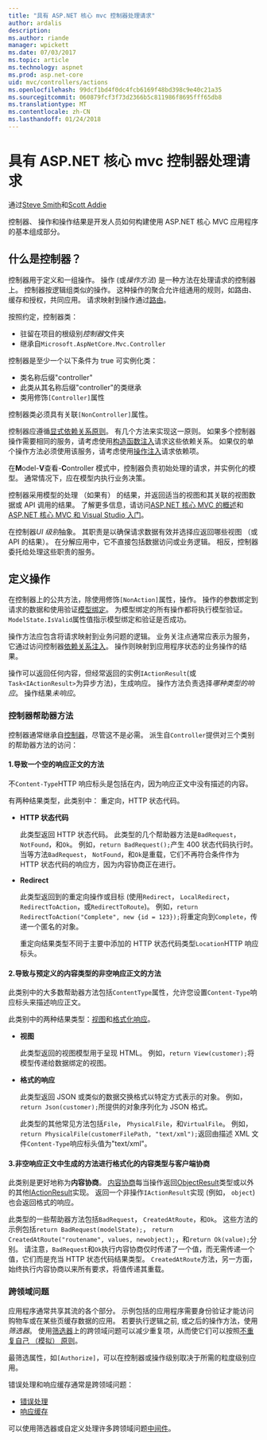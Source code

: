 ```yaml
---
title: "具有 ASP.NET 核心 mvc 控制器处理请求"
author: ardalis
description: 
ms.author: riande
manager: wpickett
ms.date: 07/03/2017
ms.topic: article
ms.technology: aspnet
ms.prod: asp.net-core
uid: mvc/controllers/actions
ms.openlocfilehash: 99dcf1bd4f0dc4fcb6169f48bd398c9e40c21a35
ms.sourcegitcommit: 060879fcf3f73d2366b5c811986f8695fff65db8
ms.translationtype: MT
ms.contentlocale: zh-CN
ms.lasthandoff: 01/24/2018
---
```

# <a name="handling-requests-with-controllers-in-aspnet-core-mvc"></a>具有 ASP.NET 核心 mvc 控制器处理请求

通过[Steve Smith](https://ardalis.com/)和[Scott Addie](https://github.com/scottaddie)

控制器、 操作和操作结果是开发人员如何构建使用 ASP.NET 核心 MVC 应用程序的基本组成部分。

## <a name="what-is-a-controller"></a>什么是控制器？

控制器用于定义和一组操作。 操作 (或*操作方法*) 是一种方法在处理请求的控制器上。 控制器按逻辑组类似的操作。 这种操作的聚合允许组通用的规则，如路由、 缓存和授权，共同应用。 请求映射到操作通过[路由](xref:mvc/controllers/routing)。

按照约定，控制器类：
* 驻留在项目的根级别*控制器*文件夹
* 继承自`Microsoft.AspNetCore.Mvc.Controller`

控制器是至少一个以下条件为 true 可实例化类：
* 类名称后缀"controller"
* 此类从其名称后缀"controller"的类继承
* 类用修饰`[Controller]`属性

控制器类必须具有关联`[NonController]`属性。

控制器应遵循[显式依赖关系原则](http://deviq.com/explicit-dependencies-principle/)。 有几个方法来实现这一原则。 如果多个控制器操作需要相同的服务，请考虑使用[构造函数注入](xref:mvc/controllers/dependency-injection#constructor-injection)请求这些依赖关系。 如果仅的单个操作方法必须使用该服务，请考虑使用[操作注入](xref:mvc/controllers/dependency-injection#action-injection-with-fromservices)请求依赖项。

在**M**odel-**V**查看-**C**ontroller 模式中，控制器负责初始处理的请求，并实例化的模型。 通常情况下，应在模型内执行业务决策。

控制器采用模型的处理 （如果有） 的结果，并返回适当的视图和其关联的视图数据或 API 调用的结果。 了解更多信息，请访问[ASP.NET 核心 MVC 的概述](xref:mvc/overview)和[ASP.NET 核心 MVC 和 Visual Studio 入门](xref:tutorials/first-mvc-app/start-mvc)。

在控制器*UI 级别*抽象。 其职责是以确保请求数据有效并选择应返回哪些视图 （或 API 的结果）。 在分解应用中，它不直接包括数据访问或业务逻辑。 相反，控制器委托给处理这些职责的服务。

## <a name="defining-actions"></a>定义操作

在控制器上的公共方法，除使用修饰`[NonAction]`属性，操作。 操作的参数绑定到请求的数据和使用验证[模型绑定](xref:mvc/models/model-binding)。 为模型绑定的所有操作都将执行模型验证。 `ModelState.IsValid`属性值指示模型绑定和验证是否成功。

操作方法应包含将请求映射到业务问题的逻辑。 业务关注点通常应表示为服务，它通过访问控制器[依赖关系注入](xref:mvc/controllers/dependency-injection)。 操作则映射到应用程序状态的业务操作的结果。

操作可以返回任何内容，但经常返回的实例`IActionResult`(或`Task<IActionResult>`为异步方法)，生成响应。 操作方法负责选择*哪种类型的响应*。 操作结果*未响应*。

### <a name="controller-helper-methods"></a>控制器帮助器方法

控制器通常继承自[控制器](https://docs.microsoft.com/aspnet/core/api/microsoft.aspnetcore.mvc.controller)，尽管这不是必需。 派生自`Controller`提供对三个类别的帮助器方法的访问：

#### <a name="1-methods-resulting-in-an-empty-response-body"></a>1.导致一个空的响应正文的方法

不`Content-Type`HTTP 响应标头是包括在内，因为响应正文中没有描述的内容。

有两种结果类型，此类别中： 重定向，HTTP 状态代码。

* **HTTP 状态代码**

    此类型返回 HTTP 状态代码。 此类型的几个帮助器方法是`BadRequest`， `NotFound`，和`Ok`。 例如，`return BadRequest();`产生 400 状态代码执行时。 当等方法`BadRequest`， `NotFound`，和`Ok`是重载，它们不再符合条件作为 HTTP 状态代码的响应方，因为内容协商正在进行。

* **Redirect**

    此类型返回到的重定向操作或目标 (使用`Redirect`， `LocalRedirect`， `RedirectToAction`，或`RedirectToRoute`)。 例如，`return RedirectToAction("Complete", new {id = 123});`将重定向到`Complete`，传递一个匿名的对象。

    重定向结果类型不同于主要中添加的 HTTP 状态代码类型`Location`HTTP 响应标头。

#### <a name="2-methods-resulting-in-a-non-empty-response-body-with-a-predefined-content-type"></a>2.导致与预定义的内容类型的非空响应正文的方法

此类别中的大多数帮助器方法包括`ContentType`属性，允许您设置`Content-Type`响应标头来描述响应正文。

此类别中的两种结果类型：[视图](xref:mvc/views/overview)和[格式化响应](xref:mvc/models/formatting)。

* **视图**

    此类型返回的视图模型用于呈现 HTML。 例如，`return View(customer);`将模型传递给数据绑定的视图。

* **格式的响应**

    此类型返回 JSON 或类似的数据交换格式以特定方式表示的对象。 例如，`return Json(customer);`所提供的对象序列化为 JSON 格式。
    
    此类型的其他常见方法包括`File`， `PhysicalFile`，和`VirtualFile`。 例如，`return PhysicalFile(customerFilePath, "text/xml");`返回由描述 XML 文件`Content-Type`响应标头值为"text/xml"。

#### <a name="3-methods-resulting-in-a-non-empty-response-body-formatted-in-a-content-type-negotiated-with-the-client"></a>3.非空响应正文中生成的方法进行格式化的内容类型与客户端协商

此类别是更好地称为**内容协商**。 [内容协商](xref:mvc/models/formatting#content-negotiation)每当操作返回[ObjectResult](https://docs.microsoft.com/aspnet/core/api/microsoft.aspnetcore.mvc.objectresult)类型或以外的其他[IActionResult](https://docs.microsoft.com/aspnet/core/api/microsoft.aspnetcore.mvc.iactionresult)实现。 返回一个非操作`IActionResult`实现 (例如， `object`) 也会返回格式的响应。

此类型的一些帮助器方法包括`BadRequest`， `CreatedAtRoute`，和`Ok`。 这些方法的示例包括`return BadRequest(modelState);`， `return CreatedAtRoute("routename", values, newobject);`，和`return Ok(value);`分别。 请注意，`BadRequest`和`Ok`执行内容协商仅时传递了一个值，而无需传递一个值，它们而是充当 HTTP 状态代码结果类型。 `CreatedAtRoute`方法，另一方面，始终执行内容协商以来所有要求，将值传递其重载。

### <a name="cross-cutting-concerns"></a>跨领域问题

应用程序通常共享其流的各个部分。 示例包括的应用程序需要身份验证才能访问购物车或在某些页缓存数据的应用。 若要执行逻辑之前, 或之后的操作方法，使用*筛选器*。 使用[筛选器](xref:mvc/controllers/filters)上的跨领域问题可以减少重复项，从而使它们可以按照[不重复自己 （模拟） 原则](http://deviq.com/don-t-repeat-yourself/)。

最筛选属性，如`[Authorize]`，可以在控制器或操作级别取决于所需的粒度级别应用。

错误处理和响应缓存通常是跨领域问题：
   * [错误处理](xref:mvc/controllers/filters#exception-filters)
   * [响应缓存](xref:performance/caching/response)

可以使用筛选器或自定义处理许多跨领域问题[中间件](xref:fundamentals/middleware)。
